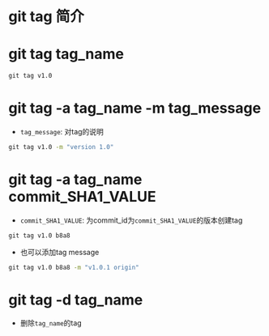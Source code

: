 # git tag 简介

# git tag tag_name
```cmd
git tag v1.0
```
# git tag -a tag_name -m tag_message
* `tag_message`: 对tag的说明
```cmd
git tag v1.0 -m "version 1.0"
```

# git tag -a tag_name commit_SHA1_VALUE
* `commit_SHA1_VALUE`: 为commit_id为`commit_SHA1_VALUE`的版本创建tag
```cmd
git tag v1.0 b8a8
```
* 也可以添加tag message
```cmd
git tag v1.0 b8a8 -m "v1.0.1 origin"
```

# git tag -d tag_name
* 删除`tag_name`的tag